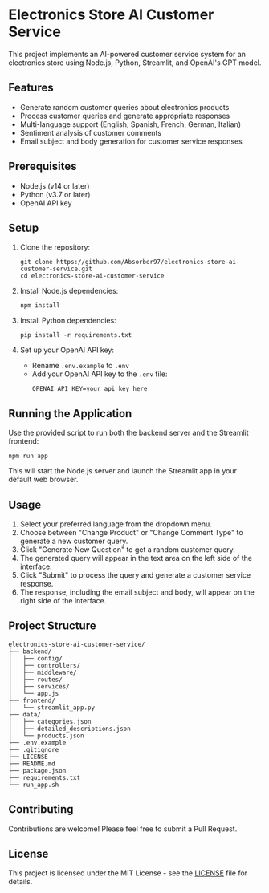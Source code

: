 # Electronics Store AI Customer Service

This project implements an AI-powered customer service system for an electronics store using Node.js, Python, Streamlit, and OpenAI's GPT model.

## Features

- Generate random customer queries about electronics products
- Process customer queries and generate appropriate responses
- Multi-language support (English, Spanish, French, German, Italian)
- Sentiment analysis of customer comments
- Email subject and body generation for customer service responses

## Prerequisites

- Node.js (v14 or later)
- Python (v3.7 or later)
- OpenAI API key

## Setup

1. Clone the repository:
   ```
   git clone https://github.com/Absorber97/electronics-store-ai-customer-service.git
   cd electronics-store-ai-customer-service
   ```

2. Install Node.js dependencies:
   ```
   npm install
   ```

3. Install Python dependencies:
   ```
   pip install -r requirements.txt
   ```

4. Set up your OpenAI API key:
   - Rename `.env.example` to `.env`
   - Add your OpenAI API key to the `.env` file:
     ```
     OPENAI_API_KEY=your_api_key_here
     ```

## Running the Application

Use the provided script to run both the backend server and the Streamlit frontend:

```
npm run app
```

This will start the Node.js server and launch the Streamlit app in your default web browser.

## Usage

1. Select your preferred language from the dropdown menu.
2. Choose between "Change Product" or "Change Comment Type" to generate a new customer query.
3. Click "Generate New Question" to get a random customer query.
4. The generated query will appear in the text area on the left side of the interface.
5. Click "Submit" to process the query and generate a customer service response.
6. The response, including the email subject and body, will appear on the right side of the interface.

## Project Structure

```
electronics-store-ai-customer-service/
├── backend/
│   ├── config/
│   ├── controllers/
│   ├── middleware/
│   ├── routes/
│   ├── services/
│   └── app.js
├── frontend/
│   └── streamlit_app.py
├── data/
│   ├── categories.json
│   ├── detailed_descriptions.json
│   └── products.json
├── .env.example
├── .gitignore
├── LICENSE
├── README.md
├── package.json
├── requirements.txt
└── run_app.sh
```

## Contributing

Contributions are welcome! Please feel free to submit a Pull Request.

## License

This project is licensed under the MIT License - see the [LICENSE](LICENSE) file for details.
